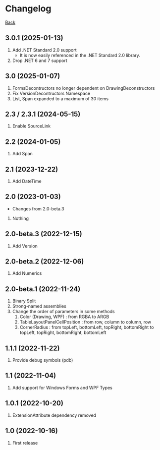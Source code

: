 # Changelog
[Back](README.md)

## 3.0.1 (2025-01-13)
1. Add .NET Standard 2.0 support
    * It is now easily referenced in the .NET Standard 2.0 library.
1. Drop .NET 6 and 7 support

## 3.0 (2025-01-07)
1. FormsDecontructors no longer dependent on DrawingDeconstructors
1. Fix VersionDecontructors Namespace
1. List, Span expanded to a maximum of 30 items

## 2.3 / 2.3.1 (2024-05-15)
1. Enable SourceLink

## 2.2 (2024-01-05)
1. Add Span

## 2.1 (2023-12-22)
1. Add DateTime

## 2.0 (2023-01-03)
* Changes from 2.0-beta.3
1. Nothing

## 2.0-beta.3 (2022-12-15)
1. Add Version

## 2.0-beta.2 (2022-12-06)
1. Add Numerics

## 2.0-beta.1 (2022-11-24)
1. Binary Split
1. Strong-named assemblies
1. Change the order of parameters in some methods
   1. Color (Drawing, WPF) : from RGBA to ARGB
   1. TableLayoutPanelCellPosition : from row, column to column, row
   1. CornerRadius : from topLeft, bottomLeft, topRight, bottomRight to topLeft, topRight, bottomRight, bottomLeft

## 1.1.1 (2022-11-22)
1. Provide debug symbols (pdb)

## 1.1 (2022-11-04)
1. Add support for Windows Forms and WPF Types

## 1.0.1 (2022-10-20)
1. ExtensionAttribute dependency removed

## 1.0 (2022-10-16)
1. First release
